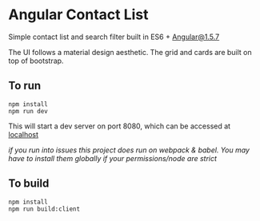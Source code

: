 # Angular Contact List

Simple contact list and search filter built in ES6 + Angular@1.5.7

The UI follows a material design aesthetic. The grid and cards are built on top
of bootstrap.

## To run
```
npm install
npm run dev
```
This will start a dev server on port 8080, which can be accessed at [localhost](http://localhost:8080)

_if you run into issues this project does run on webpack & babel. You may have to install them globally if your permissions/node are strict_

## To build
```
npm install
npm run build:client
```
